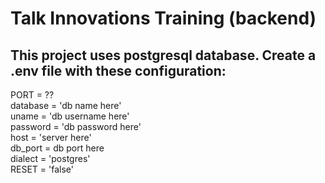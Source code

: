 # Talk Innovations Training (backend)
## This project uses postgresql database. Create a .env file with these configuration:  
  
PORT = ??  
database = 'db name here'  
uname = 'db username here'  
password = 'db password here'  
host = 'server here'  
db_port = db port here  
dialect = 'postgres'  
RESET = 'false'  
